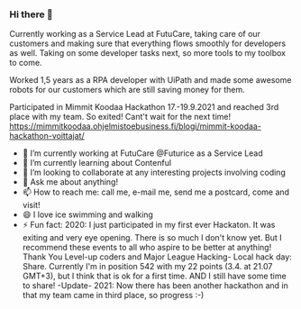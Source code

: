 ### Hi there 👋

Currently working as a Service Lead at FutuCare, taking care of our customers and making sure that everything flows smoothly for developers as well. Taking on some developer tasks next, so more tools to my toolbox to come.

Worked 1,5 years as a RPA developer with UiPath and made some awesome robots for our customers which are still saving money for them.

Participated in Mimmit Koodaa Hackathon 17.-19.9.2021 and reached 3rd place with my team. So exited! Cant't wait for the next time!
https://mimmitkoodaa.ohjelmistoebusiness.fi/blogi/mimmit-koodaa-hackathon-voittajat/

<!--
**marja007/marja007** is a ✨ _special_ ✨ repository because its `README.md` (this file) appears on your GitHub profile.-->

- 🔭 I’m currently working at FutuCare @Futurice as a Service Lead
- 🌱 I’m currently learning about Contenful 
- 👯 I’m looking to collaborate at any interesting projects involving coding
- 💬 Ask me about anything! 
- 📫 How to reach me: call me, e-mail me, send me a postcard, come and visit!
- 😄 I love ice swimming and walking
- ⚡ Fun fact: 2020: I just participated in my first ever Hackaton. It was exiting and very eye opening. There is so much I don't know yet. But I recommend these events to all who aspire to be better at anything! Thank You Level-up coders and Major League Hacking- Local hack day: Share. Currently I'm in position 542 with my 22 points (3.4. at 21.07 GMT+3), but I think that is ok for a first time. AND I still have some time to share! -Update- 2021: Now there has been another hackathon and in that my team came in third place, so progress :-)

